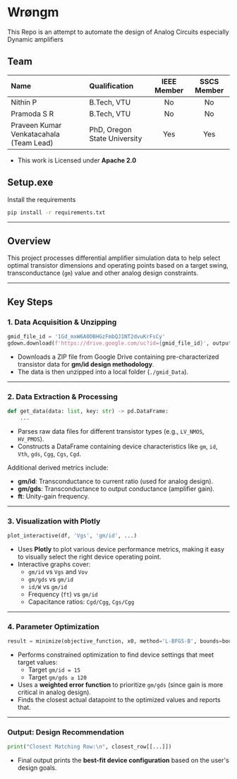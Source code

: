 
# Wrøngm
This Repo is an attempt to automate the design of Analog Circuits especially Dynamic amplifiers

## Team

| Name | Qualification | IEEE Member | SSCS Member |
|:--|:--|:--:|:--:|
| Nithin P | B.Tech, VTU | No | No |
| Pramoda S R | B.Tech, VTU | No | No |
| Praveen Kumar Venkatacahala (Team Lead) | PhD, Oregon State University | Yes | Yes |

- This work is Licensed under **Apache 2.0**


## Setup.exe
Install the requirements
```bash
pip install -r requirements.txt
```

---

## Overview

This project processes differential amplifier simulation data to help select optimal transistor dimensions and operating points based on a target swing, transconductance (`gm`) value and other analog design constraints.

---

## Key Steps

### 1. **Data Acquisition & Unzipping**
```python
gmid_file_id = '1Gd_mxW6A0DBHGzFmbQJ1NT2dvuKrFsCy'
gdown.download(f'https://drive.google.com/uc?id={gmid_file_id}', output_zip, quiet=False)
```
- Downloads a ZIP file from Google Drive containing pre-characterized transistor data for **gm/id design methodology**.
- The data is then unzipped into a local folder (`./gmid_Data`).

---

### 2. **Data Extraction & Processing**
```python
def get_data(data: list, key: str) -> pd.DataFrame:
    ...
```
- Parses raw data files for different transistor types (e.g., `LV_NMOS`, `HV_PMOS`).
- Constructs a DataFrame containing device characteristics like `gm`, `id`, `Vth`, `gds`, `Cgg`, `Cgs`, `Cgd`.

Additional derived metrics include:
- **gm/id**: Transconductance to current ratio (used for analog design).
- **gm/gds**: Transconductance to output conductance (amplifier gain).
- **ft**: Unity-gain frequency.

---

### 3. **Visualization with Plotly**
```python
plot_interactive(df, 'Vgs', 'gm/id', ...)
```
- Uses **Plotly** to plot various device performance metrics, making it easy to visually select the right device operating point.
- Interactive graphs cover:
  - `gm/id` vs `Vgs` and `Vov`
  - `gm/gds` vs `gm/id`
  - `id/W` vs `gm/id`
  - Frequency (`ft`) vs `gm/id`
  - Capacitance ratios: `Cgd/Cgg`, `Cgs/Cgg`

---

### 4. **Parameter Optimization**
```python
result = minimize(objective_function, x0, method='L-BFGS-B', bounds=bounds)
```
- Performs constrained optimization to find device settings that meet target values:
  - Target `gm/id = 15`
  - Target `gm/gds ≥ 120`
- Uses a **weighted error function** to prioritize `gm/gds` (since gain is more critical in analog design).
- Finds the closest actual datapoint to the optimized values and reports that.

---

###  **Output: Design Recommendation**
```python
print("Closest Matching Row:\n", closest_row[[...]])
```
- Final output prints the **best-fit device configuration** based on the user's design goals.


